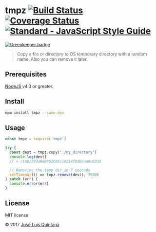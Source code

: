 # tmpz [![Build Status](https://travis-ci.org/joseluisq/tmpz.svg?branch=master)](https://travis-ci.org/joseluisq/tmpz) [![Coverage Status](https://coveralls.io/repos/github/joseluisq/tmpz/badge.svg?branch=master)](https://coveralls.io/github/joseluisq/tmpz?branch=master) [![Standard - JavaScript Style Guide](https://img.shields.io/badge/code%20style-standard-brightgreen.svg)](http://standardjs.com/)

[![Greenkeeper badge](https://badges.greenkeeper.io/joseluisq/tmpz.svg)](https://greenkeeper.io/)

> Copy a file or directory to OS temporary directory with a random name. Also you can remove it later.

## Prerequisites

[NodeJS](https://nodejs.org) v4.0 or greater.

## Install

```sh
npm install tmpz --save-dev
```

## Usage

```js
const tmpz = require('tmpz')

try {
  const dest = tmpz.copy('./my_directory')
  console.log(dest)
  // > /tmp/393a6d0851bb6c10214f92bbaa9c833d

  // Removing the temp dir in 7 seconds
  setTimeout(() => tmpz.remove(dest), 7000)
} catch (err) {
  console.error(err)
}
```

## License
MIT license

© 2017 [José Luis Quintana](http://quintana.io)
